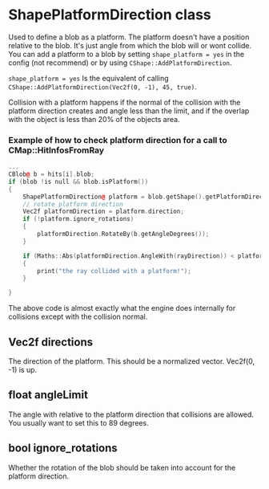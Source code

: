 # ShapePlatformDirection class
Used to define a blob as a platform. The platform doesn't have a position relative to the blob. It's just angle from which the blob will or wont collide.
You can add a platform to a blob by setting `shape_platform = yes` in the config (not recommend) or by using `CShape::AddPlatformDirection`.

`shape_platform = yes` Is the equivalent of calling `CShape::AddPlatformDirection(Vec2f(0, -1), 45, true)`.

Collision with a platform happens if the normal of the collision with the platform direction creates and angle less than the limit, and if the overlap with the object is less than 20% of the objects area.

### Example of how to check platform direction for a call to CMap::HitInfosFromRay
```cpp
...
CBlob@ b = hits[i].blob;
if (blob !is null && blob.isPlatform())
{
    ShapePlatformDirection@ platform = blob.getShape().getPlatformDirection(0);
    // rotate platform direction
    Vec2f platformDirection = platform.direction;
    if (!platform.ignore_rotations)
    {
        platformDirection.RotateBy(b.getAngleDegrees());
    }

    if (Maths::Abs(platformDirection.AngleWith(rayDirection)) < platform.angleLimit)
    {
        print("the ray collided with a platform!");
    }

}
```

The above code is almost exactly what the engine does internally for collisions except with the collision normal.

## Vec2f directions
The direction of the platform. This should be a normalized vector. Vec2f(0, -1) is up.

## float angleLimit
The angle with relative to the platform direction that collisions are allowed. You usually want to set this to 89 degrees.

## bool ignore_rotations
Whether the rotation of the blob should be taken into account for the platform direction.
